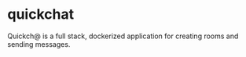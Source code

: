 # quickchat
Quickch@ is a full stack, dockerized application for creating rooms and sending messages.
